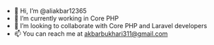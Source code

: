 - 👋 Hi, I’m @aliakbar12365  
- 🌱 I’m currently working in Core PHP 
- 💞️ I’m looking to collaborate with Core PHP and Laravel developers
- 📫 You can reach me at akbarbukhari311@gmail.com
<!---
aliakbar12365/aliakbar12365 is a ✨ special ✨ repository because its `README.md` (this file) appears on your GitHub profile.
You can click the Preview link to take a look at your changes.
--->
